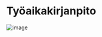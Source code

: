 # Työaikakirjanpito

![image](https://user-images.githubusercontent.com/59605589/211192664-97d4437e-a150-414d-b9a0-1f2eb11a26fe.png)
